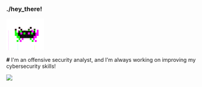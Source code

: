 ### ./hey_there!

<img src="gifgh.gif" width="100">

**#** I'm an offensive security analyst, and I'm always working on improving my cybersecurity skills!

<a href="https://www.linkedin.com/in/rafaelbaldasso/" target="_blank"><img src="https://img.shields.io/badge/LinkedIn-0077B5?style=for-the-badge&logo=linkedin&logoColor=white"></img></a>
